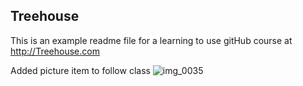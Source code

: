 ## Treehouse

This is an example readme file for a learning to use gitHub course at 
http://Treehouse.com


Added picture item to follow class
![img_0035](https://cloud.githubusercontent.com/assets/20687083/17280123/fb922a12-573c-11e6-9e6c-604ec8b5ff85.JPG)

